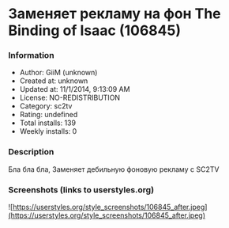 # Заменяет рекламу на фон The Binding of Isaac (106845)

### Information
- Author: GiiM (unknown)
- Created at: unknown
- Updated at: 11/1/2014, 9:13:09 AM
- License: NO-REDISTRIBUTION
- Category: sc2tv
- Rating: undefined
- Total installs: 139
- Weekly installs: 0


### Description
Бла бла бла, Заменяет дебильную фоновую рекламу с SC2TV


### Screenshots (links to userstyles.org)
![https://userstyles.org/style_screenshots/106845_after.jpeg](https://userstyles.org/style_screenshots/106845_after.jpeg)



